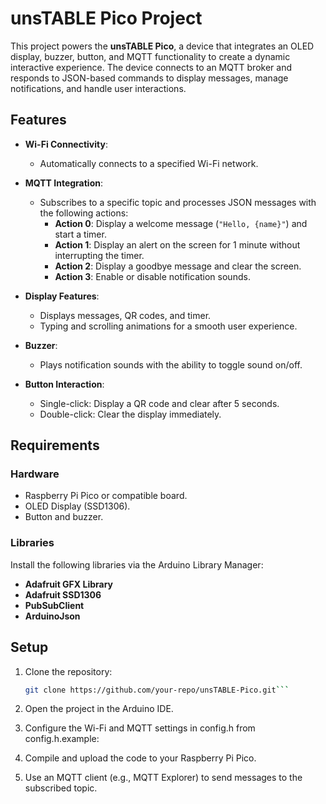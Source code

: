 # unsTABLE Pico Project

This project powers the **unsTABLE Pico**, a device that integrates an OLED display, buzzer, button, and MQTT functionality to create a dynamic interactive experience. The device connects to an MQTT broker and responds to JSON-based commands to display messages, manage notifications, and handle user interactions.

## Features

- **Wi-Fi Connectivity**:
  - Automatically connects to a specified Wi-Fi network.

- **MQTT Integration**:
  - Subscribes to a specific topic and processes JSON messages with the following actions:
    - **Action 0**: Display a welcome message (`"Hello, {name}"`) and start a timer.
    - **Action 1**: Display an alert on the screen for 1 minute without interrupting the timer.
    - **Action 2**: Display a goodbye message and clear the screen.
    - **Action 3**: Enable or disable notification sounds.

- **Display Features**:
  - Displays messages, QR codes, and timer.
  - Typing and scrolling animations for a smooth user experience.

- **Buzzer**:
  - Plays notification sounds with the ability to toggle sound on/off.

- **Button Interaction**:
  - Single-click: Display a QR code and clear after 5 seconds.
  - Double-click: Clear the display immediately.

## Requirements

### Hardware
- Raspberry Pi Pico or compatible board.
- OLED Display (SSD1306).
- Button and buzzer.

### Libraries
Install the following libraries via the Arduino Library Manager:
- **Adafruit GFX Library**
- **Adafruit SSD1306**
- **PubSubClient**
- **ArduinoJson**

## Setup

1. Clone the repository:
   ```bash
   git clone https://github.com/your-repo/unsTABLE-Pico.git```
2. Open the project in the Arduino IDE.

3. Configure the Wi-Fi and MQTT settings in config.h from config.h.example:

4. Compile and upload the code to your Raspberry Pi Pico.

5. Use an MQTT client (e.g., MQTT Explorer) to send messages to the subscribed topic.